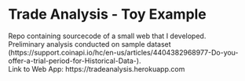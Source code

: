 <h1>Trade Analysis - Toy Example</h1>
Repo containing sourcecode of a small web that I developed.<br/>
Preliminary analysis conducted on sample dataset (https://support.coinapi.io/hc/en-us/articles/4404382968977-Do-you-offer-a-trial-period-for-Historical-Data-).<br/>
Link to Web App: https://tradeanalysis.herokuapp.com
